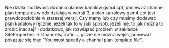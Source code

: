 Nie działa możliwość dodania planów kanałów gsm4.cpt, ponieważ channel plan templates w edx działają w wersji 3, a plan kanałowy gsm4.cpt jest prawdopodobnie w starszej wersji. Czy mamy lub czy musimy dodawać plan kanałowy ręcznie, jeżeli tak to w jaki sposób, jeżeli nie, to jak można to zrobić inaczej? I dodatkowo, jak rozwiązać problem w zakładce SiteProperties -> Channels/Trafic..., gdzie nie można wejść, ponieważ pokazuje się błąd "You must specify a channel plan template file". 
